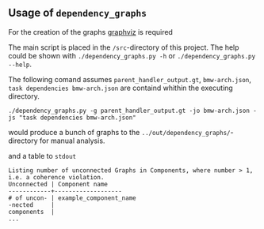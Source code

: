 ## Usage of `dependency_graphs`

For the creation of the graphs [graphviz](https://graphviz.readthedocs.io/en/stable/) is required

The main script is placed in the `/src`-directory of this project.
The help could be shown with `./dependency_graphs.py -h` or `./dependency_graphs.py --help`.

The following comand assumes `parent_handler_output.gt`, `bmw-arch.json`, `task dependencies bmw-arch.json` are containd whithin the executing directory.

```
./dependency_graphs.py -g parent_handler_output.gt -jo bmw-arch.json -js "task dependencies bmw-arch.json"
```

would produce a bunch of graphs to the `../out/dependency_graphs/`-directory for manual analysis.

and a table to `stdout`
```
Listing number of unconnected Graphs in Components, where number > 1, i.e. a coherence violation.
Unconnected | Component name
------------+-------------------
# of uncon- | example_component_name
-nected     | 
components  | 
...

```
